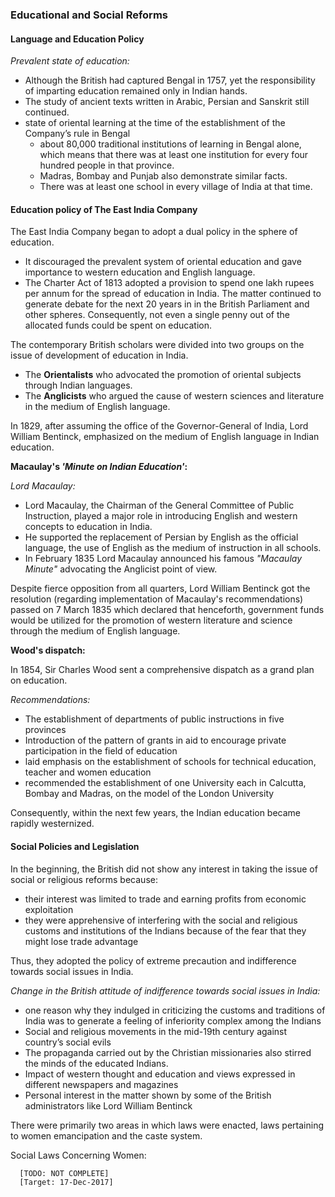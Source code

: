 
### Educational and Social Reforms

#### Language and Education Policy

_Prevalent state of education:_
* Although the British had captured Bengal in 1757, yet the responsibility of imparting education remained only in Indian hands.
* The study of ancient texts written in Arabic, Persian and Sanskrit still continued.
* state of oriental learning at the time of the establishment of the Company’s rule in Bengal
    - about 80,000 traditional institutions of learning in Bengal alone, which means that there was at least one institution for every four hundred people in that province.
    - Madras, Bombay and Punjab also demonstrate similar facts.
    - There was at least one school in every village of India at that time.

#### Education policy of The East India Company

The East India Company began to adopt a dual policy in the sphere of education.

* It discouraged the prevalent system of oriental education and gave importance to western education and English language.
* The Charter Act of 1813 adopted a provision to spend one lakh rupees per annum for the spread of education in India. The matter continued to generate debate for the next 20 years in in the British Parliament  and other spheres. Consequently, not even a single penny out of the allocated funds could be spent on education.

The contemporary British scholars were divided into two groups on the issue of development of education in India.
* The __Orientalists__ who advocated the promotion of oriental subjects through Indian languages.
* The __Anglicists__ who argued the cause of western sciences and literature in the medium of English language.

In 1829, after assuming the office of the Governor-General of India, Lord William Bentinck, emphasized on the medium of English language in Indian education.

__Macaulay's _'Minute on Indian Education'_:__

_Lord Macaulay:_
* Lord Macaulay, the Chairman of the General Committee of Public Instruction, played a major role in introducing English and western concepts to education in India.
* He supported the replacement of Persian by English as the official language, the use of English as the medium of instruction in all schools.
* In February 1835 Lord Macaulay announced his famous _"Macaulay Minute"_ advocating the Anglicist point of view.

Despite fierce opposition from all quarters, Lord William Bentinck got the resolution (regarding implementation of Macaulay's recommendations) passed on 7 March 1835 which declared that henceforth, government funds would be utilized for the promotion of western literature and science through the medium of English language.

__Wood's dispatch:__

In 1854, Sir Charles Wood sent a comprehensive dispatch as a grand plan on education.

_Recommendations:_
* The establishment of departments of public instructions in five provinces
* Introduction of the pattern of grants in aid to encourage private participation in the field of education
* laid emphasis on the establishment of schools for technical education, teacher and women education
* recommended the establishment of one University each in Calcutta, Bombay and Madras, on the model of the London University

Consequently, within the next few years, the Indian education became rapidly westernized.

#### Social Policies and Legislation

In the beginning, the British did not show any interest in taking the issue of social or religious reforms because:
* their interest was limited to trade and earning profits from economic exploitation
* they were apprehensive of interfering with the social and religious customs and institutions of the Indians because of the fear that they might lose trade advantage

Thus, they adopted the policy of extreme precaution and indifference towards social issues in India.

_Change in the British attitude of indifference towards social issues in India:_
* one reason why they indulged in criticizing the customs and traditions of India was to generate a feeling of inferiority complex among the Indians
* Social and religious movements in the mid-19th century against country’s social evils
* The propaganda carried out by the Christian missionaries also stirred the minds of the educated Indians.
* Impact of western thought and education and views expressed in different newspapers and magazines
* Personal interest in the matter shown by some of the British administrators like Lord William Bentinck

There were primarily two areas in which laws were enacted, laws pertaining to women emancipation and the caste system.

Social Laws Concerning Women:

```
  [TODO: NOT COMPLETE]  
  [Target: 17-Dec-2017]
```
